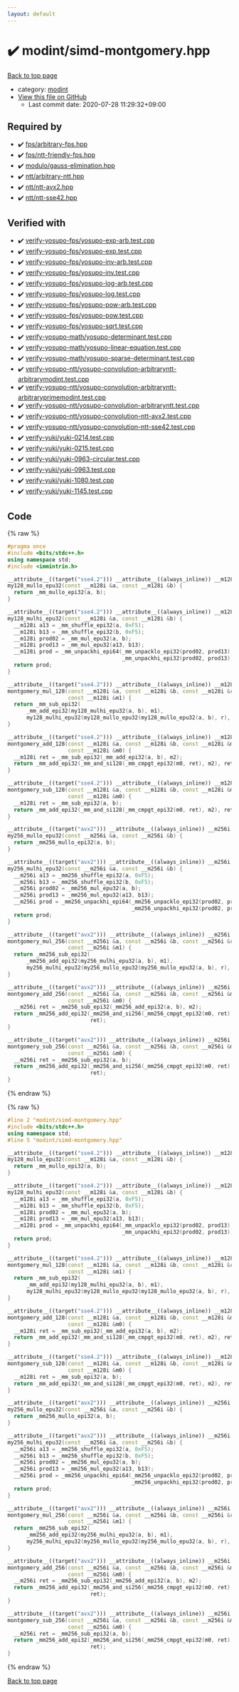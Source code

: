 ```yaml
---
layout: default
---
```


<!-- mathjax config similar to math.stackexchange -->
<script type="text/javascript" async
  src="https://cdnjs.cloudflare.com/ajax/libs/mathjax/2.7.5/MathJax.js?config=TeX-MML-AM_CHTML">
</script>
<script type="text/x-mathjax-config">
  MathJax.Hub.Config({
    TeX: { equationNumbers: { autoNumber: "AMS" }},
    tex2jax: {
      inlineMath: [ ['$','$'] ],
      processEscapes: true
    },
    "HTML-CSS": { matchFontHeight: false },
    displayAlign: "left",
    displayIndent: "2em"
  });
</script>

<script type="text/javascript" src="https://cdnjs.cloudflare.com/ajax/libs/jquery/3.4.1/jquery.min.js"></script>
<script src="https://cdn.jsdelivr.net/npm/jquery-balloon-js@1.1.2/jquery.balloon.min.js" integrity="sha256-ZEYs9VrgAeNuPvs15E39OsyOJaIkXEEt10fzxJ20+2I=" crossorigin="anonymous"></script>
<script type="text/javascript" src="../../assets/js/copy-button.js"></script>
<link rel="stylesheet" href="../../assets/css/copy-button.css" />


# :heavy_check_mark: modint/simd-montgomery.hpp

<a href="../../index.html">Back to top page</a>

* category: <a href="../../index.html#fb97f878c938d7517d3d9f7de68146e9">modint</a>
* <a href="{{ site.github.repository_url }}/blob/master/modint/simd-montgomery.hpp">View this file on GitHub</a>
    - Last commit date: 2020-07-28 11:29:32+09:00




## Required by

* :heavy_check_mark: <a href="../fps/arbitrary-fps.hpp.html">fps/arbitrary-fps.hpp</a>
* :heavy_check_mark: <a href="../fps/ntt-friendly-fps.hpp.html">fps/ntt-friendly-fps.hpp</a>
* :heavy_check_mark: <a href="../modulo/gauss-elimination.hpp.html">modulo/gauss-elimination.hpp</a>
* :heavy_check_mark: <a href="../ntt/arbitrary-ntt.hpp.html">ntt/arbitrary-ntt.hpp</a>
* :heavy_check_mark: <a href="../ntt/ntt-avx2.hpp.html">ntt/ntt-avx2.hpp</a>
* :heavy_check_mark: <a href="../ntt/ntt-sse42.hpp.html">ntt/ntt-sse42.hpp</a>


## Verified with

* :heavy_check_mark: <a href="../../verify/verify-yosupo-fps/yosupo-exp-arb.test.cpp.html">verify-yosupo-fps/yosupo-exp-arb.test.cpp</a>
* :heavy_check_mark: <a href="../../verify/verify-yosupo-fps/yosupo-exp.test.cpp.html">verify-yosupo-fps/yosupo-exp.test.cpp</a>
* :heavy_check_mark: <a href="../../verify/verify-yosupo-fps/yosupo-inv-arb.test.cpp.html">verify-yosupo-fps/yosupo-inv-arb.test.cpp</a>
* :heavy_check_mark: <a href="../../verify/verify-yosupo-fps/yosupo-inv.test.cpp.html">verify-yosupo-fps/yosupo-inv.test.cpp</a>
* :heavy_check_mark: <a href="../../verify/verify-yosupo-fps/yosupo-log-arb.test.cpp.html">verify-yosupo-fps/yosupo-log-arb.test.cpp</a>
* :heavy_check_mark: <a href="../../verify/verify-yosupo-fps/yosupo-log.test.cpp.html">verify-yosupo-fps/yosupo-log.test.cpp</a>
* :heavy_check_mark: <a href="../../verify/verify-yosupo-fps/yosupo-pow-arb.test.cpp.html">verify-yosupo-fps/yosupo-pow-arb.test.cpp</a>
* :heavy_check_mark: <a href="../../verify/verify-yosupo-fps/yosupo-pow.test.cpp.html">verify-yosupo-fps/yosupo-pow.test.cpp</a>
* :heavy_check_mark: <a href="../../verify/verify-yosupo-fps/yosupo-sqrt.test.cpp.html">verify-yosupo-fps/yosupo-sqrt.test.cpp</a>
* :heavy_check_mark: <a href="../../verify/verify-yosupo-math/yosupo-determinant.test.cpp.html">verify-yosupo-math/yosupo-determinant.test.cpp</a>
* :heavy_check_mark: <a href="../../verify/verify-yosupo-math/yosupo-linear-equation.test.cpp.html">verify-yosupo-math/yosupo-linear-equation.test.cpp</a>
* :heavy_check_mark: <a href="../../verify/verify-yosupo-math/yosupo-sparse-determinant.test.cpp.html">verify-yosupo-math/yosupo-sparse-determinant.test.cpp</a>
* :heavy_check_mark: <a href="../../verify/verify-yosupo-ntt/yosupo-convolution-arbitraryntt-arbitrarymodint.test.cpp.html">verify-yosupo-ntt/yosupo-convolution-arbitraryntt-arbitrarymodint.test.cpp</a>
* :heavy_check_mark: <a href="../../verify/verify-yosupo-ntt/yosupo-convolution-arbitraryntt-arbitraryprimemodint.test.cpp.html">verify-yosupo-ntt/yosupo-convolution-arbitraryntt-arbitraryprimemodint.test.cpp</a>
* :heavy_check_mark: <a href="../../verify/verify-yosupo-ntt/yosupo-convolution-arbitraryntt.test.cpp.html">verify-yosupo-ntt/yosupo-convolution-arbitraryntt.test.cpp</a>
* :heavy_check_mark: <a href="../../verify/verify-yosupo-ntt/yosupo-convolution-ntt-avx2.test.cpp.html">verify-yosupo-ntt/yosupo-convolution-ntt-avx2.test.cpp</a>
* :heavy_check_mark: <a href="../../verify/verify-yosupo-ntt/yosupo-convolution-ntt-sse42.test.cpp.html">verify-yosupo-ntt/yosupo-convolution-ntt-sse42.test.cpp</a>
* :heavy_check_mark: <a href="../../verify/verify-yuki/yuki-0214.test.cpp.html">verify-yuki/yuki-0214.test.cpp</a>
* :heavy_check_mark: <a href="../../verify/verify-yuki/yuki-0215.test.cpp.html">verify-yuki/yuki-0215.test.cpp</a>
* :heavy_check_mark: <a href="../../verify/verify-yuki/yuki-0963-circular.test.cpp.html">verify-yuki/yuki-0963-circular.test.cpp</a>
* :heavy_check_mark: <a href="../../verify/verify-yuki/yuki-0963.test.cpp.html">verify-yuki/yuki-0963.test.cpp</a>
* :heavy_check_mark: <a href="../../verify/verify-yuki/yuki-1080.test.cpp.html">verify-yuki/yuki-1080.test.cpp</a>
* :heavy_check_mark: <a href="../../verify/verify-yuki/yuki-1145.test.cpp.html">verify-yuki/yuki-1145.test.cpp</a>


## Code

<a id="unbundled"></a>
{% raw %}
```cpp
#pragma once
#include <bits/stdc++.h>
using namespace std;
#include <immintrin.h>

__attribute__((target("sse4.2"))) __attribute__((always_inline)) __m128i
my128_mullo_epu32(const __m128i &a, const __m128i &b) {
  return _mm_mullo_epi32(a, b);
}

__attribute__((target("sse4.2"))) __attribute__((always_inline)) __m128i
my128_mulhi_epu32(const __m128i &a, const __m128i &b) {
  __m128i a13 = _mm_shuffle_epi32(a, 0xF5);
  __m128i b13 = _mm_shuffle_epi32(b, 0xF5);
  __m128i prod02 = _mm_mul_epu32(a, b);
  __m128i prod13 = _mm_mul_epu32(a13, b13);
  __m128i prod = _mm_unpackhi_epi64(_mm_unpacklo_epi32(prod02, prod13),
                                    _mm_unpackhi_epi32(prod02, prod13));
  return prod;
}

__attribute__((target("sse4.2"))) __attribute__((always_inline)) __m128i
montgomery_mul_128(const __m128i &a, const __m128i &b, const __m128i &r,
                   const __m128i &m1) {
  return _mm_sub_epi32(
      _mm_add_epi32(my128_mulhi_epu32(a, b), m1),
      my128_mulhi_epu32(my128_mullo_epu32(my128_mullo_epu32(a, b), r), m1));
}

__attribute__((target("sse4.2"))) __attribute__((always_inline)) __m128i
montgomery_add_128(const __m128i &a, const __m128i &b, const __m128i &m2,
                   const __m128i &m0) {
  __m128i ret = _mm_sub_epi32(_mm_add_epi32(a, b), m2);
  return _mm_add_epi32(_mm_and_si128(_mm_cmpgt_epi32(m0, ret), m2), ret);
}

__attribute__((target("sse4.2"))) __attribute__((always_inline)) __m128i
montgomery_sub_128(const __m128i &a, const __m128i &b, const __m128i &m2,
                   const __m128i &m0) {
  __m128i ret = _mm_sub_epi32(a, b);
  return _mm_add_epi32(_mm_and_si128(_mm_cmpgt_epi32(m0, ret), m2), ret);
}

__attribute__((target("avx2"))) __attribute__((always_inline)) __m256i
my256_mullo_epu32(const __m256i &a, const __m256i &b) {
  return _mm256_mullo_epi32(a, b);
}

__attribute__((target("avx2"))) __attribute__((always_inline)) __m256i
my256_mulhi_epu32(const __m256i &a, const __m256i &b) {
  __m256i a13 = _mm256_shuffle_epi32(a, 0xF5);
  __m256i b13 = _mm256_shuffle_epi32(b, 0xF5);
  __m256i prod02 = _mm256_mul_epu32(a, b);
  __m256i prod13 = _mm256_mul_epu32(a13, b13);
  __m256i prod = _mm256_unpackhi_epi64(_mm256_unpacklo_epi32(prod02, prod13),
                                       _mm256_unpackhi_epi32(prod02, prod13));
  return prod;
}

__attribute__((target("avx2"))) __attribute__((always_inline)) __m256i
montgomery_mul_256(const __m256i &a, const __m256i &b, const __m256i &r,
                   const __m256i &m1) {
  return _mm256_sub_epi32(
      _mm256_add_epi32(my256_mulhi_epu32(a, b), m1),
      my256_mulhi_epu32(my256_mullo_epu32(my256_mullo_epu32(a, b), r), m1));
}

__attribute__((target("avx2"))) __attribute__((always_inline)) __m256i
montgomery_add_256(const __m256i &a, const __m256i &b, const __m256i &m2,
                   const __m256i &m0) {
  __m256i ret = _mm256_sub_epi32(_mm256_add_epi32(a, b), m2);
  return _mm256_add_epi32(_mm256_and_si256(_mm256_cmpgt_epi32(m0, ret), m2),
                          ret);
}

__attribute__((target("avx2"))) __attribute__((always_inline)) __m256i
montgomery_sub_256(const __m256i &a, const __m256i &b, const __m256i &m2,
                   const __m256i &m0) {
  __m256i ret = _mm256_sub_epi32(a, b);
  return _mm256_add_epi32(_mm256_and_si256(_mm256_cmpgt_epi32(m0, ret), m2),
                          ret);
}
```
{% endraw %}

<a id="bundled"></a>
{% raw %}
```cpp
#line 2 "modint/simd-montgomery.hpp"
#include <bits/stdc++.h>
using namespace std;
#line 5 "modint/simd-montgomery.hpp"

__attribute__((target("sse4.2"))) __attribute__((always_inline)) __m128i
my128_mullo_epu32(const __m128i &a, const __m128i &b) {
  return _mm_mullo_epi32(a, b);
}

__attribute__((target("sse4.2"))) __attribute__((always_inline)) __m128i
my128_mulhi_epu32(const __m128i &a, const __m128i &b) {
  __m128i a13 = _mm_shuffle_epi32(a, 0xF5);
  __m128i b13 = _mm_shuffle_epi32(b, 0xF5);
  __m128i prod02 = _mm_mul_epu32(a, b);
  __m128i prod13 = _mm_mul_epu32(a13, b13);
  __m128i prod = _mm_unpackhi_epi64(_mm_unpacklo_epi32(prod02, prod13),
                                    _mm_unpackhi_epi32(prod02, prod13));
  return prod;
}

__attribute__((target("sse4.2"))) __attribute__((always_inline)) __m128i
montgomery_mul_128(const __m128i &a, const __m128i &b, const __m128i &r,
                   const __m128i &m1) {
  return _mm_sub_epi32(
      _mm_add_epi32(my128_mulhi_epu32(a, b), m1),
      my128_mulhi_epu32(my128_mullo_epu32(my128_mullo_epu32(a, b), r), m1));
}

__attribute__((target("sse4.2"))) __attribute__((always_inline)) __m128i
montgomery_add_128(const __m128i &a, const __m128i &b, const __m128i &m2,
                   const __m128i &m0) {
  __m128i ret = _mm_sub_epi32(_mm_add_epi32(a, b), m2);
  return _mm_add_epi32(_mm_and_si128(_mm_cmpgt_epi32(m0, ret), m2), ret);
}

__attribute__((target("sse4.2"))) __attribute__((always_inline)) __m128i
montgomery_sub_128(const __m128i &a, const __m128i &b, const __m128i &m2,
                   const __m128i &m0) {
  __m128i ret = _mm_sub_epi32(a, b);
  return _mm_add_epi32(_mm_and_si128(_mm_cmpgt_epi32(m0, ret), m2), ret);
}

__attribute__((target("avx2"))) __attribute__((always_inline)) __m256i
my256_mullo_epu32(const __m256i &a, const __m256i &b) {
  return _mm256_mullo_epi32(a, b);
}

__attribute__((target("avx2"))) __attribute__((always_inline)) __m256i
my256_mulhi_epu32(const __m256i &a, const __m256i &b) {
  __m256i a13 = _mm256_shuffle_epi32(a, 0xF5);
  __m256i b13 = _mm256_shuffle_epi32(b, 0xF5);
  __m256i prod02 = _mm256_mul_epu32(a, b);
  __m256i prod13 = _mm256_mul_epu32(a13, b13);
  __m256i prod = _mm256_unpackhi_epi64(_mm256_unpacklo_epi32(prod02, prod13),
                                       _mm256_unpackhi_epi32(prod02, prod13));
  return prod;
}

__attribute__((target("avx2"))) __attribute__((always_inline)) __m256i
montgomery_mul_256(const __m256i &a, const __m256i &b, const __m256i &r,
                   const __m256i &m1) {
  return _mm256_sub_epi32(
      _mm256_add_epi32(my256_mulhi_epu32(a, b), m1),
      my256_mulhi_epu32(my256_mullo_epu32(my256_mullo_epu32(a, b), r), m1));
}

__attribute__((target("avx2"))) __attribute__((always_inline)) __m256i
montgomery_add_256(const __m256i &a, const __m256i &b, const __m256i &m2,
                   const __m256i &m0) {
  __m256i ret = _mm256_sub_epi32(_mm256_add_epi32(a, b), m2);
  return _mm256_add_epi32(_mm256_and_si256(_mm256_cmpgt_epi32(m0, ret), m2),
                          ret);
}

__attribute__((target("avx2"))) __attribute__((always_inline)) __m256i
montgomery_sub_256(const __m256i &a, const __m256i &b, const __m256i &m2,
                   const __m256i &m0) {
  __m256i ret = _mm256_sub_epi32(a, b);
  return _mm256_add_epi32(_mm256_and_si256(_mm256_cmpgt_epi32(m0, ret), m2),
                          ret);
}

```
{% endraw %}

<a href="../../index.html">Back to top page</a>

